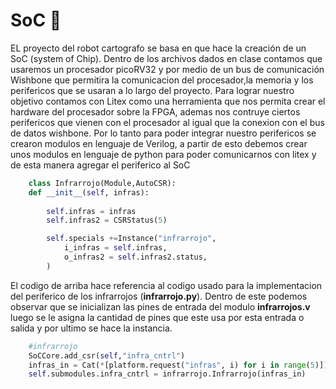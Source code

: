 # SoC :robot:
EL proyecto del robot cartografo se basa en que hace la creación de un SoC (system of Chip). Dentro de los archivos dados en clase contamos que usaremos un procesador picoRV32 y por medio de un bus de comunicación Wishbone que permitira la comunicacion del procesador,la memoria y los perifericos que se usaran a lo largo del proyecto. Para lograr nuestro objetivo contamos con Litex como una herramienta que nos permita crear el hardware del procesador sobre la FPGA, ademas nos contruye ciertos perifericos que vienen con el procesador al igual que la conexion con el bus de datos wishbone. Por lo tanto para poder integrar nuestro perifericos se crearon modulos en lenguaje de Verilog, a partir de esto debemos crear unos modulos en lenguaje de python para poder comunicarnos con litex y de esta manera agregar el periferico al SoC 

```python
    class Infrarrojo(Module,AutoCSR):
    def __init__(self, infras):
     
        self.infras = infras
        self.infras2 = CSRStatus(5)

        self.specials +=Instance("infrarrojo",
            i_infras = self.infras,
            o_infras2 = self.infras2.status,
        )
 ```
El codigo de arriba hace referencia al codigo usado para la implementacion del periferico de los infrarrojos (**infrarrojo.py**). Dentro de este podemos observar que se inicializan las pines de entrada del modulo **infrarrojos.v** luego se le asigna la cantidad de pines que este usa por esta entrada o salida y por ultimo se hace la instancia.

```python
    #infrarrojo
    SoCCore.add_csr(self,"infra_cntrl")
    infras_in = Cat(*[platform.request("infras", i) for i in range(5)])
    self.submodules.infra_cntrl = infrarrojo.Infrarrojo(infras_in)
```    
